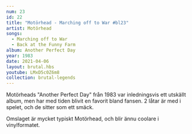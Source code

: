 ```yaml
---
num: 23
id: 22
title: "Motörhead - Marching off to War #bl23"
artist: Motörhead
songs:
  - Marching off to War
  - Back at the Funny Farm
album: Another Perfect Day
year: 1983
date: 2021-04-06
layout: brutal.hbs
youtube: LMxD5c0Z6m8
collection: brutal-legends
---
```


Motörheads "Another Perfect Day" från 1983 var inledningsvis ett utskällt album, men har med tiden blivit en favorit bland fansen. 2 låtar är med i spelet, och de sitter som ett smäck.

Omslaget är mycket typiskt Motörhead, och blir ännu coolare i vinylformatet.
